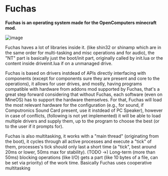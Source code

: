 # Fuchas
**Fuchas is an operating system made for the OpenComputers minecraft mod.**

![image](http://gamexmc.000webhostapp.com/misc/fuchas.png)

Fuchas haves a lot of libraries inside it. (like shin32 or shinamp which are in the same order for multi-tasking and misc operations and for audio), the "NT" part is basically just the boot/init part, originally called by init.lua or the content inside driveinit.lua if on a unmanaged drive.

Fuchas is based on drivers instdead of APIs directly interfacing with components (except for components sure they are present and core to the operations), it allows for user drives, and mostly, having programs compatible with hardware from addons mod supported by Fuchas, that's a great step forward considering that without Fuchas, each software (even on MineOS) has to support the hardware themselves. For that, Fuchas will load the most relevant hardware for the configuration (e.g., for sound, if Computronics Sound Card present, use it instdead of PC Speaker), however in case of conflicts, (following is not yet implemented) it will be able to load multiple drivers and supply them, up to the program to choose the best (or to the user if it prompts for).

Fuchas is also multitasking, it works with a "main thread" (originating from the boot), it cycles through all active processes and execute a "tick" of them, processes's tick should only last a short time (a "tick", best around 20ms or lower, 50ms max for stability). (TODO ->) Long-term (more than 50ms) blocking operations (like I/O) gets a part (like 10 bytes of a file, can be set via priority) of the work time. Basically Fuchas uses cooperative multitasking
